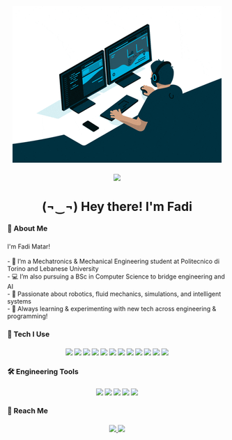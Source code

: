###

<div align="center">
  
  ![](https://github.com/FadiMatar24/Fadi-Matar/blob/main/gifimage.gif) 
</div>

###

<div align="center">
  <img src="https://visitor-badge.laobi.icu/badge?page_id=fadimatar.fadimatar&" />
</div>

###

<h1 align="center">
  (¬‿¬)  Hey there! I'm Fadi
</h1>

###

<h3 align="left">🔧 About Me</h3>

###

<p align="left">
I'm Fadi Matar!<br><br>
- 🤖 I’m a Mechatronics & Mechanical Engineering student at Politecnico di Torino and Lebanese University<br>
- 💻 I’m also pursuing a BSc in Computer Science to bridge engineering and AI<br>
- 🔬 Passionate about robotics, fluid mechanics, simulations, and intelligent systems<br>
- 🚀 Always learning & experimenting with new tech across engineering & programming!
</p>

###

<h3 align="left">🧠 Tech I Use</h3>

###

<div align="center">
  <img src="https://cdn.jsdelivr.net/gh/devicons/devicon/icons/python/python-original.svg" height="40" />
  <img src="https://cdn.jsdelivr.net/gh/devicons/devicon/icons/c/c-original.svg" height="40" />
  <img src="https://cdn.jsdelivr.net/gh/devicons/devicon/icons/cplusplus/cplusplus-original.svg" height="40" />
  <img src="https://cdn.jsdelivr.net/gh/devicons/devicon/icons/java/java-original.svg" height="40" />
  <img src="https://cdn.jsdelivr.net/gh/devicons/devicon/icons/javascript/javascript-original.svg" height="40" />
  <img src="https://cdn.jsdelivr.net/gh/devicons/devicon/icons/html5/html5-original.svg" height="40" />
  <img src="https://cdn.jsdelivr.net/gh/devicons/devicon/icons/css3/css3-original.svg" height="40" />
  <img src="https://cdn.jsdelivr.net/gh/devicons/devicon/icons/matlab/matlab-original.svg" height="40" />
  <img src="https://cdn.jsdelivr.net/gh/devicons/devicon/icons/mysql/mysql-original.svg" height="40" />
  <img src="https://cdn.jsdelivr.net/gh/devicons/devicon/icons/tensorflow/tensorflow-original.svg" height="40" />
  <img src="https://cdn.jsdelivr.net/gh/devicons/devicon/icons/keras/keras-original.svg" height="40" />
  <img src="https://cdn.jsdelivr.net/gh/devicons/devicon/icons/arduino/arduino-original.svg" height="40" />
</div>

###

<h3 align="left">🛠️ Engineering Tools</h3>

###

<div align="center">
  <img src="https://cdn.jsdelivr.net/gh/devicons/devicon/icons/solidworks/solidworks-original.svg" height="40" />
  <img src="https://cdn.jsdelivr.net/gh/devicons/devicon/icons/autocad/autocad-original.svg" height="40" />
  <img src="https://cdn.jsdelivr.net/gh/devicons/devicon/icons/inventor/inventor-original.svg" height="40" />
  <img src="https://cdn.jsdelivr.net/gh/devicons/devicon/icons/photoshop/photoshop-plain.svg" height="40" />
  <img src="https://cdn.jsdelivr.net/gh/devicons/devicon/icons/linux/linux-original.svg" height="40" />
</div>

<h3 align="left">💬 Reach Me</h3>

###

<div align="center">
  <a href="https://www.linkedin.com/in/fadi-matar2/" target="_blank">
    <img src="https://raw.githubusercontent.com/maurodesouza/profile-readme-generator/master/src/assets/icons/social/linkedin/default.svg" width="52" />
  </a>
  <a href="mailto:fadimatar364@gmail.com" target="_blank">
    <img src="https://raw.githubusercontent.com/maurodesouza/profile-readme-generator/master/src/assets/icons/social/gmail/default.svg" width="52" />
  </a>
</div>

###
